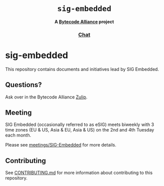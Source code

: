 <div align="center">
  <h1><code>sig-embedded</code></h1>
  <strong>A <a href="https://bytecodealliance.org/">Bytecode Alliance</a> project</strong>
  <h3>
    <a href="https://bytecodealliance.zulipchat.com">Chat</a>
  </h3>
</div>

# sig-embedded

This repository contains documents and initiatives lead by SIG Embedded.

## Questions?

Ask over in the Bytecode Alliance <a href="https://bytecodealliance.zulipchat.com">Zulip</a>.

## Meeting

SIG Embedded (occasionally referred to as eSIG) meets biweekly with 3 time zones (EU & US, Asia & EU, Asia & US) on the 2nd and 4th Tuesday each month.

Please see [meetings/SIG-Embedded](https://github.com/bytecodealliance/meetings/tree/main/SIG-Embedded) for more details.

## Contributing

See [CONTRIBUTING.md](./CONTRIBUTING.md) for more information about contributing
to this repository.
